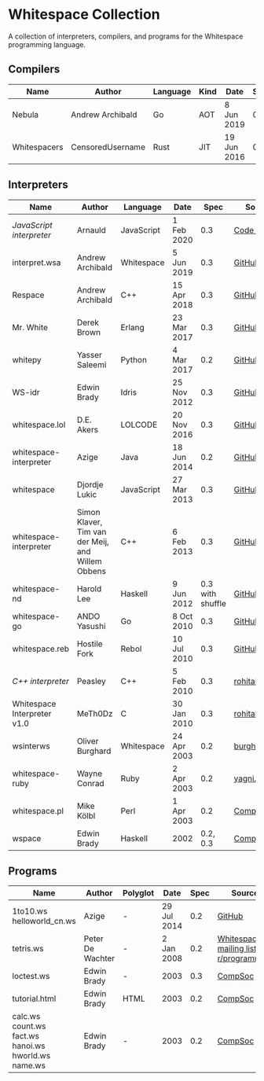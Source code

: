 # Whitespace Collection

A collection of interpreters, compilers, and programs for the Whitespace
programming language.

## Compilers

| Name            | Author           | Language   | Kind | Date        | Spec | Source |
| --------------- | ---------------- | ---------- | ---- | ----------- | ---- | ------ |
| Nebula          | Andrew Archibald | Go         | AOT  | 8 Jun 2019  | 0.3  | [GitHub](https://github.com/andrewarchi/nebula) |
| Whitespacers    | CensoredUsername | Rust       | JIT  | 19 Jun 2016 | 0.3  | [GitHub](https://github.com/CensoredUsername/whitespace-rs) |

## Interpreters

| Name            | Author           | Language   | Date        | Spec | Source |
| --------------- | ---------------- | ---------- | ----------- | ---- | ------ |
| *JavaScript interpreter* | Arnauld | JavaScript | 1 Feb 2020  | 0.3  | [Code Golf](https://codegolf.stackexchange.com/questions/198694/write-a-whitespace-interpreter/198770#198770) |
| interpret.wsa   | Andrew Archibald | Whitespace | 5 Jun 2019  | 0.3  | [GitHub](https://github.com/andrewarchi/nebula/blob/master/programs/interpret.wsa) |
| Respace         | Andrew Archibald | C++        | 15 Apr 2018 | 0.3  | [GitHub](https://github.com/andrewarchi/respace) |
| Mr. White       | Derek Brown      | Erlang     | 23 Mar 2017 | 0.3  | [GitHub](https://github.com/derek121/mrwhite) |
| whitepy         | Yasser Saleemi   | Python     | 4 Mar 2017  | 0.2  | [GitHub](https://github.com/yasn77/whitepy) |
| WS-idr          | Edwin Brady      | Idris      | 25 Nov 2012 | 0.3  | [GitHub](https://github.com/edwinb/WS-idr) |
| whitespace.lol  | D.E. Akers       | LOLCODE    | 20 Nov 2016 | 0.3  | [GitHub](https://github.com/hostilefork/whitespacers/tree/master/lolcode) |
| whitespace-interpreter | Azige     | Java       | 18 Jun 2014 | 0.2  | [GitHub](https://github.com/azige/whitespace-interpreter) |
| whitespace      | Djordje Lukic    | JavaScript | 27 Mar 2013 | 0.3  | [GitHub](https://github.com/rumpl/whitespace) |
| whitespace-interpreter | Simon Klaver, Tim van der Meij, and Willem Obbens | C++ | 6 Feb 2013 | 0.3 | [GitHub](https://github.com/timvandermeij/whitespace-interpreter) |
| whitespace-nd   | Harold Lee       | Haskell    | 9 Jun 2012  | 0.3 with shuffle | [GitHub](https://github.com/haroldl/whitespace-nd) |
| whitespace-go   | ANDO Yasushi     | Go         | 8 Oct 2010  | 0.3  | [GitHub](https://github.com/technohippy/go-whitespace) |
| whitespace.reb  | Hostile Fork     | Rebol      | 10 Jul 2010 | 0.3  | [GitHub](https://github.com/hostilefork/whitespacers/tree/master/rebol) |
| *C++ interpreter* | Peasley        | C++        | 5 Feb 2010  | 0.3  | [rohitab.com](http://www.rohitab.com/discuss/topic/35639-c-whitespace-interpreter/?p=10074137) |
| Whitespace Interpreter v1.0 | MeTh0Dz | C       | 30 Jan 2010 | 0.3  | [rohitab.com](http://www.rohitab.com/discuss/topic/35639-c-whitespace-interpreter/) |
| wsinterws       | Oliver Burghard  | Whitespace | 24 Apr 2003 | 0.2  | [burghard.info](https://web.archive.org/web/20030608024503/http://www.burghard.info/code/whitespace/wsinterws/index.html) |
| whitespace-ruby | Wayne Conrad     | Ruby       | 2 Apr 2003  | 0.2  | [yagni.com](https://web.archive.org/web/20120417161917/http://yagni.com/whitespace/index.html) |
| whitespace.pl   | Mike Kölbl       | Perl       | 1 Apr 2003  | 0.2  | [CompSoc][compsoc] |
| wspace          | Edwin Brady      | Haskell    | 2002        | 0.2, 0.3 | [CompSoc][compsoc] |

## Programs

| Name            | Author           | Polyglot | Date        | Spec | Source |
| --------------- | ---------------- | -------- | ----------- | ---- | ------ |
| 1to10.ws<br>helloworld_cn.ws | Azige | -      | 29 Jul 2014 | 0.2  | [GitHub](https://github.com/azige/whitespace-interpreter/tree/master/src/main/pack/example) |
| tetris.ws       | Peter De Wachter | -        | 2 Jan 2008  | 0.2  | [Whitespace mailing list][tetris-mail], [r/programming][tetris-reddit] |
| loctest.ws      | Edwin Brady      | -        | 2003        | 0.3  | [CompSoc][compsoc] |
| tutorial.html   | Edwin Brady      | HTML     | 2003        | 0.2  | [CompSoc][compsoc] |
| calc.ws<br>count.ws<br>fact.ws<br>hanoi.ws<br>hworld.ws<br>name.ws | Edwin Brady | - | 2003 | 0.2 | [CompSoc][compsoc] |

[compsoc]: https://web.archive.org/web/20150717140342/http://compsoc.dur.ac.uk:80/whitespace/download.php
[tetris-mail]: https://web.archive.org/web/20141011193149/http://compsoc.dur.ac.uk/archives/whitespace/2008-January/000067.html
[tetris-reddit]: https://www.reddit.com/r/programming/comments/9nw1e/most_unreadable_programming_language_ever/c0dkzzw/
